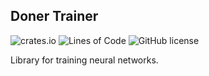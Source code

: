 ## Doner Trainer

![crates.io](https://img.shields.io/crates/v/libdt)
![Lines of Code](https://tokei.rs/b1/github/antoniprzybylik/doner-trainer?category=code)
![GitHub license](https://img.shields.io/github/license/antoniprzybylik/doner-trainer)

Library for training neural networks.
